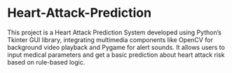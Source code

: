 # Heart-Attack-Prediction
This project is a Heart Attack Prediction System developed using Python’s Tkinter GUI library, integrating multimedia components like OpenCV for background video playback and Pygame for alert sounds. It allows users to input medical parameters and get a basic prediction about heart attack risk based on rule-based logic. 
